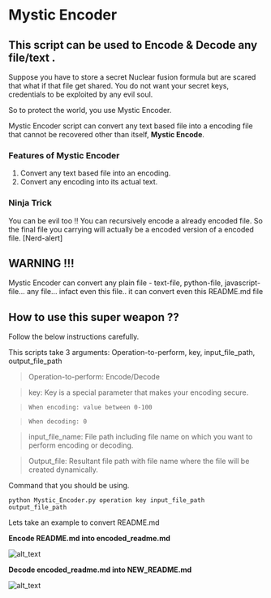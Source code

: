 # Mystic Encoder

This script can be used to Encode & Decode any file/text .
---------------------------------------------------------

Suppose you have to store a secret Nuclear fusion formula but are scared that what if that file get shared.
You do not want your secret keys, credentials to be exploited by any evil soul.

So to protect the world, you use Mystic Encoder.

Mystic Encoder script can convert any text based file into a encoding file that cannot be recovered other than itself, **Mystic Encode**.

### Features of Mystic Encoder
1. Convert any text based file into an encoding.
2. Convert any encoding into its actual text.


### Ninja Trick
You can be evil too !!
You can recursively encode a already encoded file. So the final file you carrying will actually be a encoded version of a encoded file. [Nerd-alert]


## WARNING !!!
Mystic Encoder can convert any plain file - text-file, python-file, javascript-file... any file... infact even this file.. it can convert even this README.md file


## How to use this super weapon ??
Follow the below instructions carefully.

This scripts take 3 arguments: Operation-to-perform, key, input_file_path, output_file_path

> Operation-to-perform: Encode/Decode

> key: Key is a special parameter that makes your encoding secure.

>     When encoding: value between 0-100

>     When decoding: 0

> input_file_name: File path including file name on which you want to perform encoding or decoding. 

> Output_file: Resultant file path with file name where the file will be created dynamically.

Command that you should be using.
```
python Mystic_Encoder.py operation key input_file_path output_file_path
```

Lets take an example to convert README.md

**Encode README.md into encoded_readme.md**

![alt_text](url "Encoding README.md")

**Decode encoded_readme.md into NEW_README.md**

![alt_text](url "Decoding Readme")

